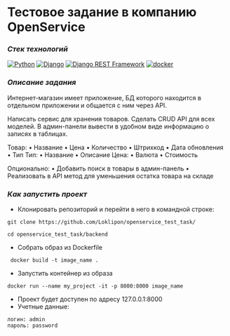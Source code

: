 # Тестовое задание в компанию OpenService

### _Стек технологий_
[![Python](https://img.shields.io/badge/-Python-464646?style=flat-square&logo=Python)](https://www.python.org/)
[![Django](https://img.shields.io/badge/-Django-464646?style=flat-square&logo=Django)](https://www.djangoproject.com/)
[![Django REST Framework](https://img.shields.io/badge/-Django%20REST%20Framework-464646?style=flat-square&logo=Django%20REST%20Framework)](https://www.django-rest-framework.org/)
[![docker](https://img.shields.io/badge/-Docker-464646?style=flat-square&logo=docker)](https://www.docker.com/)

### _Описание задания_
Интернет-магазин имеет приложение, БД которого находится в отдельном
приложении и общается с ним через API.

Написать сервис для хранения товаров. Сделать CRUD API для всех моделей. В админ-панели вывести в удобном виде информацию о записях в таблицах.

Товар:
• Название
• Цена
• Количество
• Штрихкод
• Дата обновления
• Тип
Тип:
• Название
• Описание
Цена:
• Валюта
• Стоимость

Опционально:
• Добавить поиск в товары в админ-панель
• Реализовать в API метод для уменьшения остатка товара на складе

### _Как запустить проект_ 
* Клонировать репозиторий и перейти в него в командной строке:
```
git clone https://github.com/Loklipon/openservice_test_task/
```
```
cd openservice_test_task/backend
```
* Собрать образ из Dockerfile
```
 docker build -t image_name .
```
* Запустить контейнер из образа
```
docker run --name my_project -it -p 8000:8000 image_name
```
* Проект будет доступен по адресу 127.0.0.1:8000
* Учетные данные:
```
логин: admin
пароль: password
```

